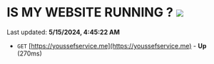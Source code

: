 # IS MY WEBSITE RUNNING ? [![](https://img.shields.io/static/v1?label=Sponsor&message=%E2%9D%A4&logo=GitHub&color=%23fe8e86)](https://github.com/sponsors/<username>)

Last updated: **5/15/2024, 4:45:22 AM**

- `GET` [https://youssefservice.me](https://youssefservice.me) - **Up** (270ms)
